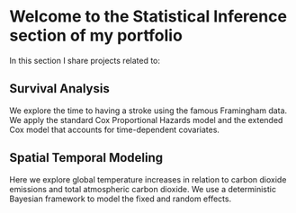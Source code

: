 # Welcome to the Statistical Inference section of my portfolio

In this section I share projects related to:
## Survival Analysis
We explore the time to having a stroke using the famous Framingham data. We apply the standard Cox Proportional Hazards model and the extended Cox model that accounts for time-dependent covariates.

## Spatial Temporal Modeling
Here we explore global temperature increases in relation to carbon dioxide emissions and total atmospheric carbon dioxide. We use a deterministic Bayesian framework to model the fixed and random effects.